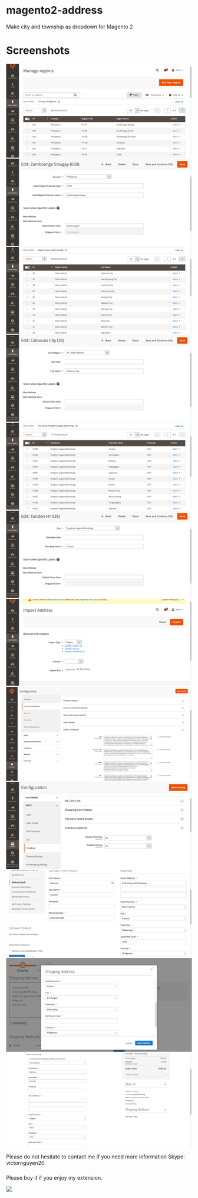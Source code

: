# magento2-address
Make city and township as dropdown for Magento 2

# Screenshots

![1](screenshots/1.png)
![2](screenshots/2.png)
![3](screenshots/3.png)
![4](screenshots/4.png)
![5](screenshots/5.png)
![6](screenshots/6.png)
![7](screenshots/7.png)
![8](screenshots/8.png)
![9](screenshots/9.png)
![10](screenshots/10.png)
![11](screenshots/11.png)
![12](screenshots/12.png)


Please do not hesitate to contact me if you need more information
Skype: victornguyen20

###
Please buy it if you enjoy my extension.

[![](https://www.paypalobjects.com/webstatic/en_AU/i/buttons/btn_paywith_primary_l.png)](https://www.paypal.com/cgi-bin/webscr?cmd=_s-xclick&hosted_button_id=AF2KTXHJSYRSA)
